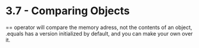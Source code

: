 # 3.7 - Comparing Objects

== operator will compare the memory adress, not the contents of an object, .equals has a version initialized by default, and you can make your own over it.